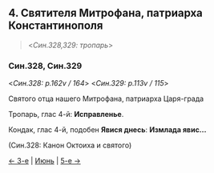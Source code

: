 
## 4. Святителя Митрофана, патриарха Константинополя

> <*Син.328,329: тропарь*>

### Син.328, Син.329

<*Син.328: p.162v / 164*>
<*Син.329: p.113v / 115*>

Святого отца нашего Митрофана, патриарха Царя-града

Тропарь, глас 4-й: **Исправленье**. 

Кондак, глас 4-й, подобен **Явися днесь**: **Измлада явис...**

(Син.328: Канон Октоиха и святого)

[← 3-е](06_03_SAB.ru.md) | [Июнь](README.md#4-й) | [5-е →](06_05_SAB.ru.md)

